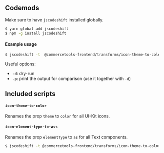 ## Codemods

Make sure to have `jscodeshift` installed globally.

```bash
$ yarn global add jscodeshift
$ npm -g install jscodeshift
```

#### Example usage

```bash
$ jscodeshift -t  @commercetools-frontend/transforms/icon-theme-to-color.js src/
```

Useful options:

- `-d`: dry-run
- `-p`: print the output for comparison (use it together with `-d`)

## Included scripts

#### `icon-theme-to-color`

Renames the prop `theme` to `color` for all UI-Kit icons.

#### `icon-element-type-to-ass`

Renames the prop `elementType` to `as` for all Text components.

```bash
$ jscodeshift -t @commercetools-frontend/transforms/icon-theme-to-color.js <path>
```

